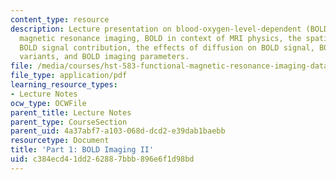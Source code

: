 ```yaml
---
content_type: resource
description: Lecture presentation on blood-oxygen-level-dependent (BOLD) functional
  magnetic resonance imaging, BOLD in context of MRI physics, the spatial origin of
  BOLD signal contribution, the effects of diffusion on BOLD signal, BOLD sequence
  variants, and BOLD imaging parameters.
file: /media/courses/hst-583-functional-magnetic-resonance-imaging-data-acquisition-and-analysis-fall-2008/c384ecd41dd262887bbb896e6f1d98bd_1022_bol_physl4.pdf
file_type: application/pdf
learning_resource_types:
- Lecture Notes
ocw_type: OCWFile
parent_title: Lecture Notes
parent_type: CourseSection
parent_uid: 4a37abf7-a103-068d-dcd2-e39dab1baebb
resourcetype: Document
title: 'Part 1: BOLD Imaging II'
uid: c384ecd4-1dd2-6288-7bbb-896e6f1d98bd
---
```

